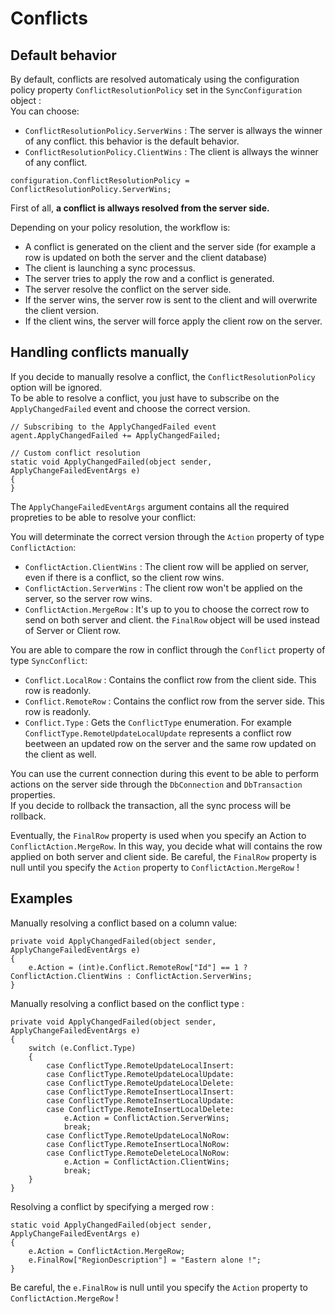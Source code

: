 # Conflicts

## Default behavior

By default, conflicts are resolved automaticaly using the configuration policy property `ConflictResolutionPolicy` set in the `SyncConfiguration` object :  
You can choose: 
* `ConflictResolutionPolicy.ServerWins` : The server is allways the winner of any conflict. this behavior is the default behavior.
* `ConflictResolutionPolicy.ClientWins` : The client is allways the winner of any conflict.

```
configuration.ConflictResolutionPolicy = ConflictResolutionPolicy.ServerWins;
``` 

First of all, **a conflict is allways resolved from the server side.**

Depending on your policy resolution, the workflow is:
* A conflict is generated on the client and the server side (for example a row is updated on both the server and the client database)
* The client is launching a sync processus.
* The server tries to apply the row and a conflict is generated.
* The server resolve the conflict on the server side.
* If the server wins, the server row is sent to the client and will overwrite the client version.
* If the client wins, the server will force apply the client row on the server.


## Handling conflicts manually

If you decide to manually resolve a conflict, the `ConflictResolutionPolicy` option will be ignored.  
To be able to resolve a conflict, you just have to subscribe on the `ApplyChangedFailed` event and choose the correct version.  

```
// Subscribing to the ApplyChangedFailed event
agent.ApplyChangedFailed += ApplyChangedFailed;

// Custom conflict resolution
static void ApplyChangedFailed(object sender, ApplyChangeFailedEventArgs e)
{
}
```

The `ApplyChangeFailedEventArgs` argument contains all the required propreties to be able to resolve your conflict:

You will determinate the correct version through the `Action` property of type `ConflictAction`:
* `ConflictAction.ClientWins` : The client row will be applied on server, even if there is a conflict, so the client row wins.
* `ConflictAction.ServerWins` : The client row won't be applied on the server, so the server row wins.
* `ConflictAction.MergeRow`   : It's up to you to choose the correct row to send on both server and client. the `FinalRow` object will be used instead of Server or Client row.

You are able to compare the row in conflict through the `Conflict` property of type `SyncConflict`:
* `Conflict.LocalRow`   : Contains the conflict row from the client side. This row is readonly.
* `Conflict.RemoteRow`  : Contains the conflict row from the server side. This row is readonly.
* `Conflict.Type`       : Gets the `ConflictType` enumeration. For example `ConflictType.RemoteUpdateLocalUpdate` represents a conflict row beetween an updated row on the server and the same row updated on the client as well.

You can use the current connection during this event to be able to perform actions on the server side through the `DbConnection` and `DbTransaction` properties.  
If you decide to rollback the transaction, all the sync process will be rollback. 

Eventually, the `FinalRow` property is used when you specify an Action to `ConflictAction.MergeRow`. In this way, you decide what will contains the row applied on both server and client side. Be careful, the `FinalRow` property is null until you specify the `Action` property to `ConflictAction.MergeRow` !

## Examples

Manually resolving a conflict based on a column value:

```
private void ApplyChangedFailed(object sender, ApplyChangeFailedEventArgs e)
{
    e.Action = (int)e.Conflict.RemoteRow["Id"] == 1 ? ConflictAction.ClientWins : ConflictAction.ServerWins;
}
```

Manually resolving a conflict based on the conflict type :

```
private void ApplyChangedFailed(object sender, ApplyChangeFailedEventArgs e)
{
    switch (e.Conflict.Type)
    {
        case ConflictType.RemoteUpdateLocalInsert:
        case ConflictType.RemoteUpdateLocalUpdate:
        case ConflictType.RemoteUpdateLocalDelete:
        case ConflictType.RemoteInsertLocalInsert:
        case ConflictType.RemoteInsertLocalUpdate:
        case ConflictType.RemoteInsertLocalDelete:
            e.Action = ConflictAction.ServerWins;
            break;
        case ConflictType.RemoteUpdateLocalNoRow:
        case ConflictType.RemoteInsertLocalNoRow:
        case ConflictType.RemoteDeleteLocalNoRow:
            e.Action = ConflictAction.ClientWins;
            break;
    }
}
```

Resolving a conflict by specifying a merged row :

```
static void ApplyChangedFailed(object sender, ApplyChangeFailedEventArgs e)
{
    e.Action = ConflictAction.MergeRow;
    e.FinalRow["RegionDescription"] = "Eastern alone !";
}
```
Be careful, the `e.FinalRow` is null until you specify the `Action` property to `ConflictAction.MergeRow` !